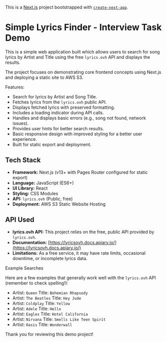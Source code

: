 This is a [Next.js](https://nextjs.org) project bootstrapped with [`create-next-app`](https://nextjs.org/docs/pages/api-reference/create-next-app).

# Simple Lyrics Finder - Interview Task Demo

This is a simple web application built which allows users to search for song lyrics by Artist and Title using the free `lyrics.ovh` API and displays the results.

The project focuses on demonstrating core frontend concepts using Next.js and deploying a static site to AWS S3.

Features:

*   Search for lyrics by Artist and Song Title.
*   Fetches lyrics from the `lyrics.ovh` public API.
*   Displays fetched lyrics with preserved formatting.
*   Includes a loading indicator during API calls.
*   Handles and displays basic errors (e.g., song not found, network issues).
*   Provides user hints for better search results.
*   Basic responsive design with improved styling for a better user experience.
*   Built for static export and deployment.

## Tech Stack

*   **Framework:** Next.js (v13+ with Pages Router configured for static export)
*   **Language:** JavaScript (ES6+)
*   **UI Library:** React
*   **Styling:** CSS Modules
*   **API:** `lyrics.ovh` (Public, free)
*   **Deployment:** AWS S3 Static Website Hosting


## API Used

*   **lyrics.ovh API:** This project relies on the free, public API provided by `lyrics.ovh`.
*   **Documentation:** [https://lyricsovh.docs.apiary.io/](https://lyricsovh.docs.apiary.io/)
*   **Limitations:** As a free service, it may have rate limits, occasional downtime, or incomplete lyrics data.

Example Searches

Here are a few examples that generally work well with the `lyrics.ovh` API (remember to check spelling!):

*   Artist: `Queen`
    Title: `Bohemian Rhapsody`
*   Artist: `The Beatles`
    Title: `Hey Jude`
*   Artist: `Coldplay`
    Title: `Yellow`
*   Artist: `Adele`
    Title: `Hello`
*   Artist: `Eagles`
    Title: `Hotel California`
*   Artist: `Nirvana`
    Title: `Smells Like Teen Spirit`
*   Artist: `Oasis`
    Title: `Wonderwall`

Thank you for reviewing this demo project!
